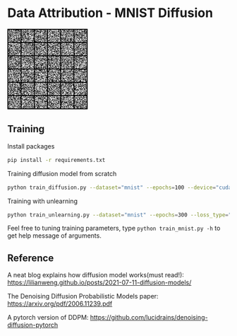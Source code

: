 # Data Attribution - MNIST Diffusion
![60 epochs training from scratch](assets/demo.gif "60 epochs training from scratch")

## Training
Install packages
```bash
pip install -r requirements.txt
```
Training diffusion model from scratch
```bash
python train_diffusion.py --dataset="mnist" --epochs=100 --device="cuda:0"
```

Training with unlearning 
```bash
python train_unlearning.py --dataset="mnist" --epochs=300 --loss_type="type2" --device="cuda:1"
```

Feel free to tuning training parameters, type `python train_mnist.py -h` to get help message of arguments.


## Reference
A neat blog explains how diffusion model works(must read!): https://lilianweng.github.io/posts/2021-07-11-diffusion-models/

The Denoising Diffusion Probabilistic Models paper: https://arxiv.org/pdf/2006.11239.pdf 

A pytorch version of DDPM: https://github.com/lucidrains/denoising-diffusion-pytorch

